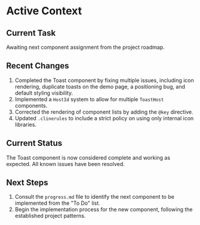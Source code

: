 # Active Context

## Current Task
Awaiting next component assignment from the project roadmap.

## Recent Changes
1.  Completed the Toast component by fixing multiple issues, including icon rendering, duplicate toasts on the demo page, a positioning bug, and default styling visibility.
2.  Implemented a `HostId` system to allow for multiple `ToastHost` components.
3.  Corrected the rendering of component lists by adding the `@key` directive.
4.  Updated `.clinerules` to include a strict policy on using only internal icon libraries.

## Current Status
The Toast component is now considered complete and working as expected. All known issues have been resolved.

## Next Steps
1.  Consult the `progress.md` file to identify the next component to be implemented from the "To Do" list.
2.  Begin the implementation process for the new component, following the established project patterns.

